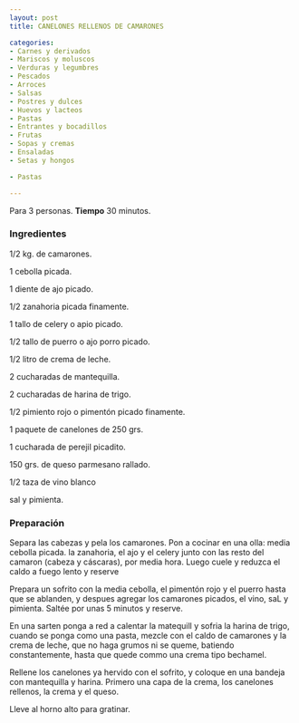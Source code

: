 ```yaml
---
layout: post
title: CANELONES RELLENOS DE CAMARONES

categories:
- Carnes y derivados
- Mariscos y moluscos
- Verduras y legumbres
- Pescados
- Arroces
- Salsas
- Postres y dulces
- Huevos y lacteos
- Pastas
- Entrantes y bocadillos
- Frutas
- Sopas y cremas
- Ensaladas
- Setas y hongos

- Pastas

---
```


Para 3 personas.
<b>Tiempo</b> 30 minutos.

<h3>Ingredientes</h3>

1/2 kg. de camarones.

1 cebolla picada.

1 diente de ajo picado.

1/2 zanahoria picada finamente.

1 tallo de celery o apio picado.

1/2 tallo de puerro o ajo porro picado.

1/2 litro de crema de leche.

2 cucharadas de mantequilla.

2 cucharadas de harina de trigo.

1/2 pimiento rojo o pimentón picado finamente.

1 paquete de canelones de 250 grs.

1 cucharada de perejil picadito.

150 grs. de queso parmesano rallado.

1/2 taza de vino blanco

sal y pimienta.

<h3>Preparación</h3>

Separa las cabezas y pela los camarones. Pon a cocinar en una olla: media cebolla picada. la zanahoria, el ajo y el celery junto con las resto del camaron (cabeza y cáscaras), por media hora. Luego cuele y reduzca el caldo a fuego lento y reserve

Prepara un sofrito con la media cebolla, el pimentón rojo y el puerro hasta que se ablanden, y despues agregar los camarones picados, el vino, saL y pimienta. Saltée por unas 5 minutos y reserve.

En una sarten ponga a red a calentar la matequill y sofria la harina de trigo, cuando se ponga como una pasta, mezcle con el caldo de camarones y la crema de leche, que no haga grumos ni se queme, batiendo constantemente, hasta que quede commo una crema tipo bechamel.

Rellene los canelones ya hervido con el sofrito, y coloque en una bandeja con mantequilla y harina. Primero una capa de la crema, los canelones rellenos, la crema y el queso.

Lleve al horno alto para gratinar.

